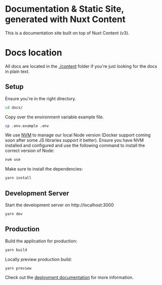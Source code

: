 # Documentation & Static Site, generated with Nuxt Content
This is a documentation site built on top of Nuxt Content (v3).

# Docs location
All docs are located in the [./content](./content/docs) folder if you're just looking for the docs in plain text.

## Setup

Ensure you're in the right directory.

```bash
cd docs/
```

Copy over the environment variable example file.

```bash
cp .env.example .env
```

We use [NVM](https://github.com/nvm-sh/nvm) to manage our local Node version (Docker support coming soon after some JS libraries support it better). Ensure you have NVM installed and configured and use the following command to install the correct version of Node:

```bash
nvm use
```

Make sure to install the dependencies:

```bash
yarn install
```

## Development Server

Start the development server on http://localhost:3000

```bash
yarn dev
```

## Production

Build the application for production:

```bash
yarn build
```

Locally preview production build:

```bash
yarn preview
```

Check out the [deployment documentation](https://nuxt.com/docs/getting-started/deployment) for more information.